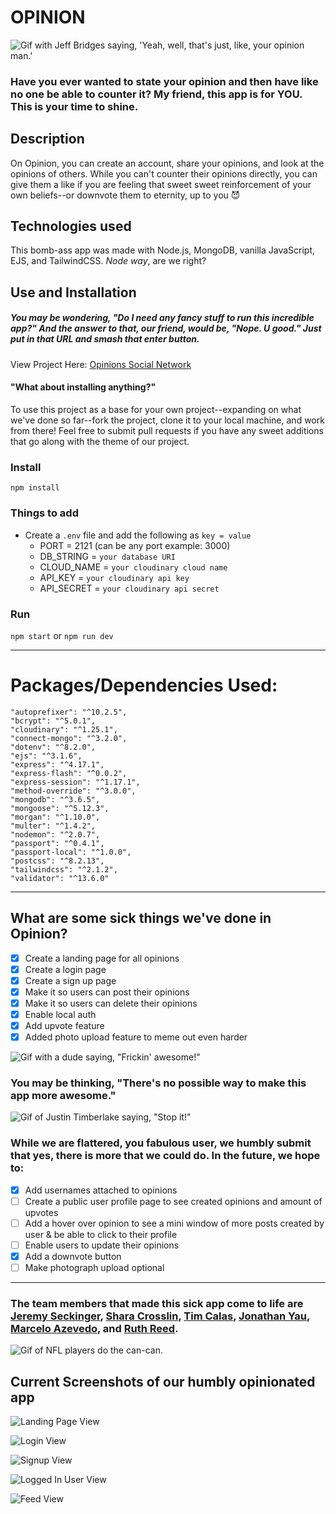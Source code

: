 # OPINION
![Gif with Jeff Bridges saying, 'Yeah, well, that's just, like, your opinion man.'](https://media.giphy.com/media/MPuTZQqOmYKPK/giphy.gif)

### Have you ever wanted to state your opinion and then have like no one be able to counter it? My friend, this app is for YOU. This is your time to shine. 


## Description

On Opinion, you can create an account, share your opinions, and look at the opinions of others. While you can't counter their opinions directly, you can give them a like if you are feeling that sweet sweet reinforcement of your own beliefs--or downvote them to eternity, up to you 😈



## Technologies used

This bomb-ass app was made with Node.js, MongoDB, vanilla JavaScript, EJS, and TailwindCSS. _Node way_, are we right?

## Use and Installation

##### You may be wondering, "Do I need any fancy stuff to run this incredible app?" And the answer to that, our friend, would be, "Nope. U good." Just put in that URL and smash that enter button.

View Project Here: [Opinions Social Network](https://opinions-social-network.herokuapp.com/)


#### "What about installing anything?" 

To use this project as a base for your own project--expanding on what we've done so far--fork the project, clone it to your local machine, and work from there! Feel free to submit pull requests if you have any sweet additions that go along with the theme of our project. 

### Install

`npm install`

### Things to add

- Create a `.env` file and add the following as `key = value`
  - PORT = 2121 (can be any port example: 3000)
  - DB_STRING = `your database URI`
  - CLOUD_NAME = `your cloudinary cloud name`
  - API_KEY = `your cloudinary api key`
  - API_SECRET = `your cloudinary api secret`

### Run

`npm start`
or 
`npm run dev`

---

# Packages/Dependencies Used:

    "autoprefixer": "^10.2.5",
    "bcrypt": "^5.0.1",
    "cloudinary": "^1.25.1",
    "connect-mongo": "^3.2.0",
    "dotenv": "^8.2.0",
    "ejs": "^3.1.6",
    "express": "^4.17.1",
    "express-flash": "^0.0.2",
    "express-session": "^1.17.1",
    "method-override": "^3.0.0",
    "mongodb": "^3.6.5",
    "mongoose": "^5.12.3",
    "morgan": "^1.10.0",
    "multer": "^1.4.2",
    "nodemon": "^2.0.7",
    "passport": "^0.4.1",
    "passport-local": "^1.0.0",
    "postcss": "^8.2.13",
    "tailwindcss": "^2.1.2",
    "validator": "^13.6.0"

---


## What are some sick things we've done in Opinion? 
- [x] Create a landing page for all opinions
- [x] Create a login page 
- [x] Create a sign up page
- [x] Make it so users can post their opinions
- [x] Make it so users can delete their opinions
- [x] Enable local auth
- [x] Add upvote feature
- [x] Added photo upload feature to meme out even harder

![Gif with a dude saying, "Frickin' awesome!"](https://media.giphy.com/media/xTiTnBMEz7zAKs57LG/giphy.gif)


### You may be thinking, "There's no possible way to make this app more awesome." 

![Gif of Justin Timberlake saying, "Stop it!"](https://media.giphy.com/media/oFeUVZfiuim9G/giphy.gif)

### While we are flattered, you fabulous user, we humbly submit that yes, there is more that we could do. In the future, we hope to:

- [x] Add usernames attached to opinions
- [ ] Create a public user profile page to see created opinions and amount of upvotes
- [ ] Add a hover over opinion to see a mini window of more posts created by user & be able to click to their profile
- [ ] Enable users to update their opinions
- [x] Add a downvote button 
- [ ] Make photograph upload optional

---

### The team members that made this sick app come to life are [Jeremy Seckinger](https://github.com/JeremySeckinger), [Shara Crosslin](https://github.com/citizen-snipz), [Tim Calas](https://github.com/tinytorches), [Jonathan Yau](https://github.com/Jonathankyau), [Marcelo Azevedo](https://github.com/celoazevedo), and [Ruth Reed](https://github.com/helloitsrufio). 

![Gif of NFL players do the can-can.](https://i.giphy.com/media/l3mZjdRvlqk4LB0A0/giphy.webp)

## Current Screenshots of our humbly opinionated app

![Landing Page View](https://i.imgur.com/6H8WATv.png)

![Login View](https://i.imgur.com/csM5110.png)

![Signup View](https://i.imgur.com/EwX1cGF.png)

![Logged In User View](https://i.imgur.com/zHE73mT.png)

![Feed View](https://i.imgur.com/T3cMbjs.png)
